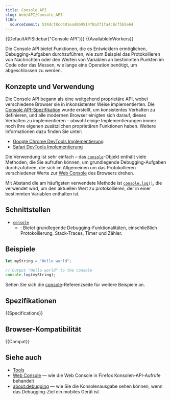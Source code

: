 ```yaml
---
title: Console API
slug: Web/API/Console_API
l10n:
  sourceCommit: 534dcf8cc401ead0b9514f8a2f1fa4c8cf5b5e64
---
```


{{DefaultAPISidebar("Console API")}} {{AvailableInWorkers}}

Die Console API bietet Funktionen, die es Entwicklern ermöglichen, Debugging-Aufgaben durchzuführen, wie zum Beispiel das Protokollieren von Nachrichten oder den Werten von Variablen an bestimmten Punkten im Code oder das Messen, wie lange eine Operation benötigt, um abgeschlossen zu werden.

## Konzepte und Verwendung

Die Console API begann als eine weitgehend proprietäre API, wobei verschiedene Browser sie in inkonsistenter Weise implementierten. Die [Console API-Spezifikation](https://console.spec.whatwg.org/) wurde erstellt, um konsistentes Verhalten zu definieren, und alle modernen Browser einigten sich darauf, dieses Verhalten zu implementieren – obwohl einige Implementierungen immer noch ihre eigenen zusätzlichen proprietären Funktionen haben. Weitere Informationen dazu finden Sie unter:

- [Google Chrome DevTools Implementierung](https://developer.chrome.com/docs/devtools/console/api/)
- [Safari DevTools Implementierung](https://webkit.org/web-inspector/console-object-api/)

Die Verwendung ist sehr einfach – das [`console`](/de/docs/Web/API/Console)-Objekt enthält viele Methoden, die Sie aufrufen können, um grundlegende Debugging-Aufgaben durchzuführen, die sich im Allgemeinen um das Protokollieren verschiedener Werte zur [Web Console](https://firefox-source-docs.mozilla.org/devtools-user/web_console/index.html) des Browsers drehen.

Mit Abstand die am häufigsten verwendete Methode ist [`console.log()`](/de/docs/Web/API/Console/log_static), die verwendet wird, um den aktuellen Wert zu protokollieren, der in einer bestimmten Variablen enthalten ist.

## Schnittstellen

- [`console`](/de/docs/Web/API/Console)
  - : Bietet grundlegende Debugging-Funktionalitäten, einschließlich Protokollierung, Stack-Traces, Timer und Zähler.

## Beispiele

```js
let myString = "Hello world";

// Output "Hello world" to the console
console.log(myString);
```

Sehen Sie sich die [console](/de/docs/Web/API/console)-Referenzseite für weitere Beispiele an.

## Spezifikationen

{{Specifications}}

## Browser-Kompatibilität

{{Compat}}

## Siehe auch

- [Tools](https://firefox-source-docs.mozilla.org/devtools-user/index.html)
- [Web Console](https://firefox-source-docs.mozilla.org/devtools-user/web_console/index.html) — wie die Web Console in Firefox Konsolen-API-Aufrufe behandelt
- [about:debugging](https://firefox-source-docs.mozilla.org/devtools-user/about_colon_debugging/index.html) — wie Sie die Konsolenausgabe sehen können, wenn das Debugging-Ziel ein mobiles Gerät ist
